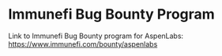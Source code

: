 # Immunefi Bug Bounty Program

Link to Immunefi Bug Bounty program for AspenLabs: https://www.immunefi.com/bounty/aspenlabs
